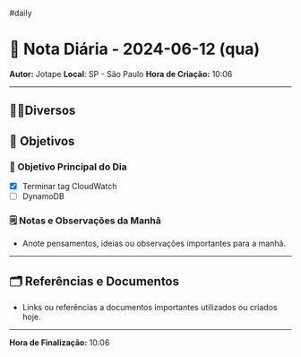 #daily
# 📅 Nota Diária - 2024-06-12 (qua)

**Autor:** Jotape
**Local**: SP - São Paulo
**Hora de Criação:** 10:06

---
## 🤝🏻Diversos

## 🌄 Objetivos
### 🎯 Objetivo Principal do Dia
- [x] Terminar tag CloudWatch
- [ ] DynamoDB

### 🗒️ Notas e Observações da Manhã
- Anote pensamentos, ideias ou observações importantes para a manhã.
---
## 🗂️ Referências e Documentos
- Links ou referências a documentos importantes utilizados ou criados hoje.

---

**Hora de Finalização:** 10:06
